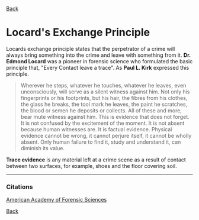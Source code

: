 
[Back](../Index.md)
# Locard's Exchange Principle

Locards exchange principle states that the perpetrator of a crime will always bring something into the crime and leave with something from it. **Dr. Edmond Locard** was a pioneer in forensic science who formulated the basic principle that, "Every Contact leave a trace". As **Paul L. Kirk** expressed this principle. 

<blockquote>Wherever he steps, whatever he touches, whatever he leaves, even unconsciously, will serve as a silent witness against him. Not only his fingerprints or his footprints, but his hair, the fibres from his clothes, the glass he breaks, the tool mark he leaves, the paint he scratches, the blood or semen he deposits or collects. All of these and more, bear mute witness against him. This is evidence that does not forget. It is not confused by the excitement of the moment. It is not absent because human witnesses are. It is factual evidence. Physical evidence cannot be wrong, it cannot perjure itself, it cannot be wholly absent. Only human failure to find it, study and understand it, can diminish its value.</blockquote>

**Trace evidence** is any material left at a crime scene as a result of contact between two surfaces, for example, shoes and the floor covering soil. 

****

### Citations

[American Academy of Forensic Sciences](http://en.wikipedia.org/wiki/Locard%27s_exchange_principle)


[Back](../Index.md)